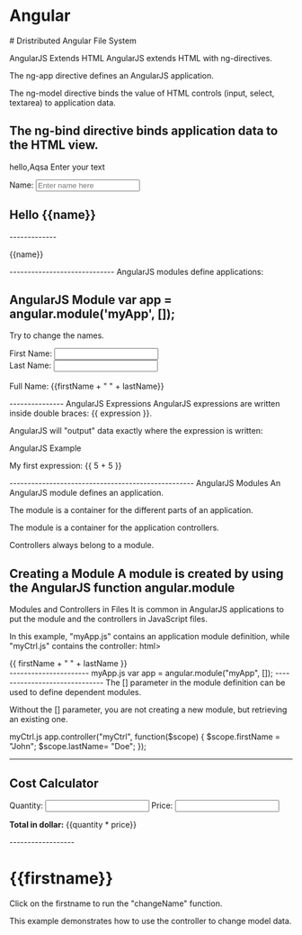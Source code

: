 # Angular
<script src="https://ajax.googleapis.com/ajax/libs/angularjs/1.6.9/angular.min.js"></script> # Dristributed Angular File System
AngularJS Extends HTML
AngularJS extends HTML with ng-directives.

The ng-app directive defines an AngularJS application.

The ng-model directive binds the value of HTML controls (input, select, textarea) to application data.

The ng-bind directive binds application data to the HTML view.
-------------------------------------------------------------------
<html>
<script src="https://ajax.googleapis.com/ajax/libs/angularjs/1.6.9/angular.min.js"></script>

<body>

<div ng-app="">
<p> hello,Aqsa Enter your text</P>
<p>Name: <input type="text" ng-model="name" placeholder="Enter name here"></p>
<H2>Hello {{name}}</H2>


</div>
</body>
</html>
-------------
<p ng-bind="name"></p>
<p>{{name}}</p>
-----------------------------
AngularJS modules define applications:

AngularJS Module
var app = angular.module('myApp', []);
------------------------------------------------------
<html>
<script src="https://ajax.googleapis.com/ajax/libs/angularjs/1.6.9/angular.min.js"></script>
<body>

<p>Try to change the names.</p>

<div ng-app="myApp" ng-controller="myCtrl">

First Name: <input type="text" ng-model="firstName"><br>
Last Name: <input type="text" ng-model="lastName"><br>
<br>
Full Name: {{firstName + " " + lastName}}

</div>

<script>
var app = angular.module('myApp', []);
app.controller('myCtrl', function($scope) {
    $scope.firstName= "Aqsa";
    $scope.lastName= "Shaikh";
});
</script>

</body>
</html>
---------------
AngularJS Expressions
AngularJS expressions are written inside double braces: {{ expression }}.

AngularJS will "output" data exactly where the expression is written:

AngularJS Example
<!DOCTYPE html>
<html>
<script src="https://ajax.googleapis.com/ajax/libs/angularjs/1.6.9/angular.min.js"></script>
<body>

<div ng-app="">
  <p>My first expression: {{ 5 + 5 }}</p>
</div>

</body>
</html>
---------------------------------------------------
AngularJS Modules
An AngularJS module defines an application.

The module is a container for the different parts of an application.

The module is a container for the application controllers.

Controllers always belong to a module.

Creating a Module
A module is created by using the AngularJS function angular.module
----------------------------------------------
Modules and Controllers in Files
It is common in AngularJS applications to put the module and the controllers in JavaScript files.

In this example, "myApp.js" contains an application module definition, while "myCtrl.js" contains the controller:
html>
<script src="https://ajax.googleapis.com/ajax/libs/angularjs/1.6.9/angular.min.js"></script>
<body>

<div ng-app="myApp" ng-controller="myCtrl">
{{ firstName + " " + lastName }}
</div>

<script src="myApp.js"></script>
<script src="myCtrl.js"></script>

</body>
</html>
----------------------
myApp.js
var app = angular.module("myApp", []);
------------------------------
The [] parameter in the module definition can be used to define dependent modules.

Without the [] parameter, you are not creating a new module, but retrieving an existing one.

myCtrl.js
app.controller("myCtrl", function($scope) {
  $scope.firstName = "John";
  $scope.lastName= "Doe";
});

-------------------
<html></html>
<script src="https://ajax.googleapis.com/ajax/libs/angularjs/1.6.9/angular.min.js"></script>
<body>

<div data-ng-app="" data-ng-init="quantity=1;price=5">

<h2>Cost Calculator</h2>

Quantity: <input type="number" ng-model="quantity">
Price: <input type="number" ng-model="price">

<p><b>Total in dollar:</b> {{quantity * price}}</p>

</div>

</body>
</html>
------------------
<html>
<script src="https://ajax.googleapis.com/ajax/libs/angularjs/1.6.9/angular.min.js"></script>
<body>

<div ng-app="myApp" ng-controller="myCtrl">
    <h1 ng-click="changeName()">{{firstname}}</h1>
</div>

<script>
var app = angular.module('myApp', []);
app.controller('myCtrl', function($scope) {
    $scope.firstname = "Aqsa";
    $scope.changeName = function() {
        $scope.firstname = "Mansuri";
    }
});
</script>

<p>Click on the firstname to run the "changeName" function.</p>

<p>This example demonstrates how to use the controller to change model data.</p>

</body>
</html>



